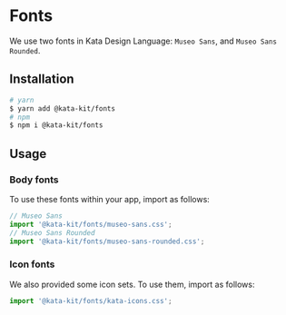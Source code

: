 # Fonts

We use two fonts in Kata Design Language: `Museo Sans`, and `Museo Sans Rounded`.

## Installation

```sh
# yarn
$ yarn add @kata-kit/fonts
# npm
$ npm i @kata-kit/fonts
```

## Usage

### Body fonts

To use these fonts within your app, import as follows:

```jsx
// Museo Sans
import '@kata-kit/fonts/museo-sans.css';
// Museo Sans Rounded
import '@kata-kit/fonts/museo-sans-rounded.css';
```

### Icon fonts

We also provided some icon sets. To use them, import as follows:

```jsx
import '@kata-kit/fonts/kata-icons.css';
```
